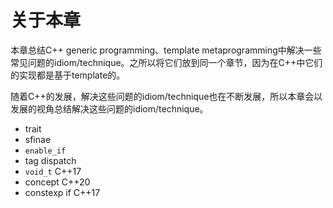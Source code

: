 # 关于本章

本章总结C++ generic programming、template metaprogramming中解决一些常见问题的idiom/technique。之所以将它们放到同一个章节，因为在C++中它们的实现都是基于template的。

随着C++的发展，解决这些问题的idiom/technique也在不断发展，所以本章会以发展的视角总结解决这些问题的idiom/technique。



- trait
- sfinae
- `enable_if`
- tag dispatch
- `void_t` C++17
- concept C++20
- constexp if C++17